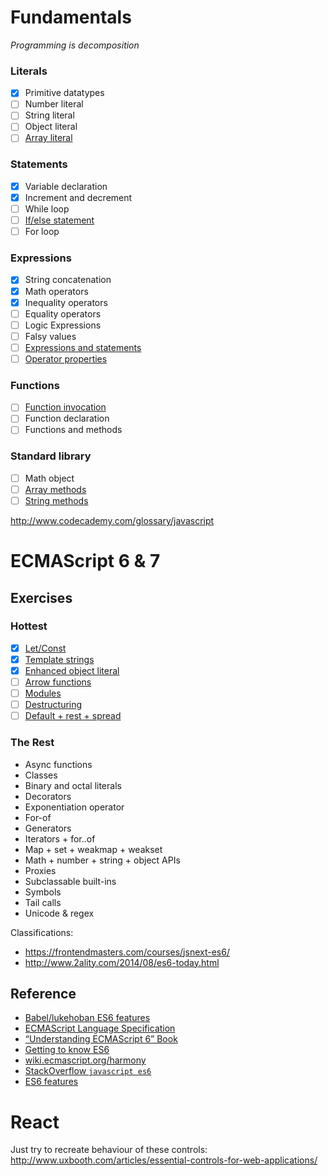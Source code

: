 # Fundamentals

_Programming is decomposition_

### Literals
- [x] Primitive datatypes
- [ ] Number literal
- [ ] String literal
- [ ] Object literal
- [ ] [Array literal](https://github.com/mosaic-academy/exercises/blob/master/sketches/fundamentals/array-literal.md)

### Statements
- [x] Variable declaration
- [x] Increment and decrement
- [ ] While loop
- [ ] [If/else statement](https://github.com/mosaic-academy/exercises/blob/master/sketches/fundamentals/if-else-statetement.md)
- [ ] For loop

### Expressions
- [x] String concatenation
- [x] Math operators
- [x] Inequality operators
- [ ] Equality operators
- [ ] Logic Expressions
- [ ] Falsy values
- [ ] [Expressions and statements](https://github.com/mosaic-academy/exercises/blob/master/sketches/fundamentals/expressions-and-statements.md)
- [ ] [Operator properties](https://github.com/mosaic-academy/exercises/blob/master/sketches/fundamentals/operator-properties.md)

### Functions
- [ ] [Function invocation](https://github.com/mosaic-academy/exercises/blob/master/sketches/fundamentals/function-invocation.md)
- [ ] Function declaration
- [ ] Functions and methods

### Standard library
- [ ] Math object
- [ ] [Array methods](https://github.com/mosaic-academy/exercises/blob/master/sketches/fundamentals/array-methods.md)
- [ ] [String methods](https://github.com/mosaic-academy/exercises/blob/master/sketches/fundamentals/string-methods.md)

http://www.codecademy.com/glossary/javascript

# ECMAScript 6 & 7

## Exercises
### Hottest
- [x] [Let/Const](https://github.com/mosaic-academy/exercises/blob/master/sketches/es6/let-and-const)
- [x] [Template strings](https://github.com/mosaic-academy/exercises/blob/master/sketches/es6/template-strings)
- [x] [Enhanced object literal](https://github.com/mosaic-academy/exercises/blob/master/sketches/es6/object-literal-es6)
- [ ] [Arrow functions](https://github.com/mosaic-academy/exercises/blob/master/sketches/es6/arrow-functions.md)
- [ ] [Modules](https://github.com/mosaic-academy/exercises/blob/master/sketches/es6/modules)
- [ ] [Destructuring](https://github.com/mosaic-academy/exercises/blob/master/sketches/es6/destructuring)
- [ ] [Default + rest + spread](https://github.com/mosaic-academy/exercises/blob/master/sketches/es6/default-rest-spread)

### The Rest
- Async functions
- Classes
- Binary and octal literals
- Decorators
- Exponentiation operator
- For-of
- Generators
- Iterators + for..of
- Map + set + weakmap + weakset
- Math + number + string + object APIs
- Proxies
- Subclassable built-ins
- Symbols
- Tail calls
- Unicode & regex

Classifications:
- https://frontendmasters.com/courses/jsnext-es6/
- http://www.2ality.com/2014/08/es6-today.html

## Reference
- [Babel/lukehoban ES6 features](https://babeljs.io/docs/learn-es6/)
- [ECMAScript Language Specification](http://people.mozilla.org/~jorendorff/es6-draft.html)
- [“Understanding ECMAScript 6” Book](https://leanpub.com/understandinges6/read/)
- [Getting to know ES6](http://codepen.io/bradleyboy/posts/getting-to-know-es6-variables)
- [wiki.ecmascript.org/harmony](http://wiki.ecmascript.org/doku.php?do=index&id=harmony%3Aharmony)
- [StackOverflow `javascript es6`](http://stackoverflow.com/search?q=%5Bjavascript%5D+es6)
- [ES6 features](http://es6-features.org)

# React
Just try to recreate behaviour of these controls: http://www.uxbooth.com/articles/essential-controls-for-web-applications/
